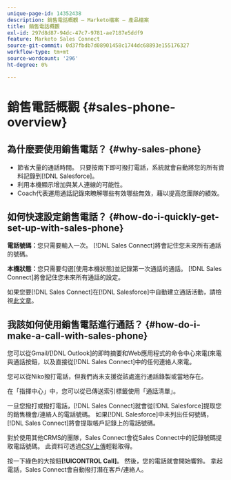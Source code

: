 ```yaml
---
unique-page-id: 14352438
description: 銷售電話概觀 — Marketo檔案 — 產品檔案
title: 銷售電話概觀
exl-id: 297d8d87-94dc-47c7-9781-ae7187e5ddf9
feature: Marketo Sales Connect
source-git-commit: 0d37fbdb7d08901458c1744dc68893e155176327
workflow-type: tm+mt
source-wordcount: '296'
ht-degree: 0%

---
```


# 銷售電話概觀 {#sales-phone-overview}

## 為什麼要使用銷售電話？ {#why-sales-phone}

* 節省大量的通話時間。 只要按兩下即可撥打電話，系統就會自動將您的所有資料記錄到[!DNL Salesforce]。
* 利用本機顯示增加與某人連線的可能性。
* Coach代表運用通話記錄來瞭解哪些有效哪些無效，藉以提高您團隊的績效。

## 如何快速設定銷售電話？ {#how-do-i-quickly-get-set-up-with-sales-phone}

**電話號碼：**&#x200B;您只需要輸入一次。 [!DNL Sales Connect]將會記住您未來所有通話的號碼。

**本機狀態：**&#x200B;您只需要勾選[使用本機狀態]並記錄第一次通話的通話。 [!DNL Sales Connect]將會記住您未來所有通話的設定。

如果您要[!DNL Sales Connect]在[!DNL Salesforce]中自動建立通話活動，請檢視[此文章](/help/marketo/product-docs/marketo-sales-connect/phone/calls-arent-logging-to-salesforce.md)。

## 我該如何使用銷售電話進行通話？ {#how-do-i-make-a-call-with-sales-phone}

您可以從Gmail/[!DNL Outlook]的即時摘要和Web應用程式的命令中心來電(來電與通話按鈕，以及直接從[!DNL Sales Connect]中的任何連絡人來電。

您可以從Niko撥打電話，但我們尚未支援從該處進行通話錄製或當地存在。

在「指揮中心」中，您可以從已傳送索引標籤使用「通話清單」。

一旦您撥打或撥打電話，[!DNL Sales Connect]就會從[!DNL Salesforce]提取您的銷售機會/連絡人的電話號碼。 如果[!DNL Salesforce]中未列出任何號碼，[!DNL Sales Connect]將會提取帳戶記錄上的電話號碼。

對於使用其他CRMS的團隊，Sales Connect會從Sales Connect中的記錄號碼提取電話號碼。 此資料可透過[CSV上傳](/help/marketo/product-docs/marketo-sales-connect/people/managing-contacts/import-contacts-via-csv.md)輕鬆取得。

按一下綠色的大按鈕&#x200B;**[!UICONTROL Call]**。 然後，您的電話就會開始響鈴。 拿起電話，Sales Connect會自動撥打潛在客戶/連絡人。
